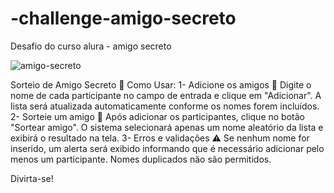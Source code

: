 # -challenge-amigo-secreto
Desafio do curso alura - amigo secreto

![amigo-secreto](https://github.com/user-attachments/assets/ee4ce41b-8bf1-4bcd-9ef7-a19c04e3151f)

Sorteio de Amigo Secreto 🎁
Como Usar:
1- Adicione os amigos 👥
Digite o nome de cada participante no campo de entrada e clique em "Adicionar".
A lista será atualizada automaticamente conforme os nomes forem incluídos.
2- Sorteie um amigo 🎲
Após adicionar os participantes, clique no botão "Sortear amigo".
O sistema selecionará apenas um nome aleatório da lista e exibirá o resultado na tela.
3- Erros e validações ⚠️
Se nenhum nome for inserido, um alerta será exibido informando que é necessário adicionar pelo menos um participante.
Nomes duplicados não são permitidos.

Divirta-se!
 
